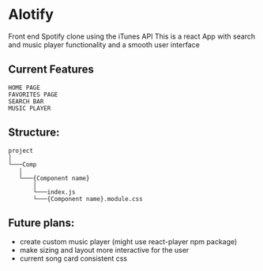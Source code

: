 # Alotify

Front end Spotify clone using the iTunes API
This is a react App with search and music player functionality and a smooth user interface

## Current Features

    HOME PAGE
    FAVORITES PAGE
    SEARCH BAR
    MUSIC PLAYER

## Structure:

```
project
│
└───Comp
   │
   └───{Component name}
       │   
       └───index.js
       └───{Component name}.module.css

```



##  Future plans:

- create custom music player (might use react-player npm package)
- make sizing and layout more interactive for the user
- current song card consistent css
